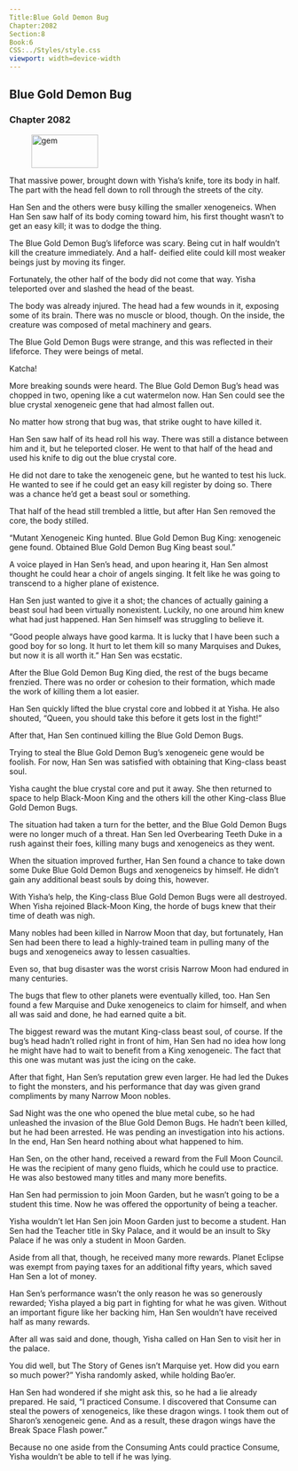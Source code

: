 ```yaml
---
Title:Blue Gold Demon Bug 
Chapter:2082 
Section:8 
Book:6 
CSS:../Styles/style.css 
viewport: width=device-width
---
```

  
## Blue Gold Demon Bug
### Chapter 2082
  
<figure>
	<img src="../Images/gem.gif" alt="gem" id="gem" width="120" height="60" />
</figure>
  

  
That massive power, brought down with Yisha’s knife, tore its body in half. The part with the head fell down to roll through the streets of the city.

Han Sen and the others were busy killing the smaller xenogeneics. When Han Sen saw half of its body coming toward him, his first thought wasn’t to get an easy kill; it was to dodge the thing.

The Blue Gold Demon Bug’s lifeforce was scary. Being cut in half wouldn’t kill the creature immediately. And a half- deified elite could kill most weaker beings just by moving its finger.

Fortunately, the other half of the body did not come that way. Yisha teleported over and slashed the head of the beast.

The body was already injured. The head had a few wounds in it, exposing some of its brain. There was no muscle or blood, though. On the inside, the creature was composed of metal machinery and gears.

The Blue Gold Demon Bugs were strange, and this was reflected in their lifeforce. They were beings of metal.

Katcha!

More breaking sounds were heard. The Blue Gold Demon Bug’s head was chopped in two, opening like a cut watermelon now. Han Sen could see the blue crystal xenogeneic gene that had almost fallen out.

No matter how strong that bug was, that strike ought to have killed it.

Han Sen saw half of its head roll his way. There was still a distance between him and it, but he teleported closer. He went to that half of the head and used his knife to dig out the blue crystal core.

He did not dare to take the xenogeneic gene, but he wanted to test his luck. He wanted to see if he could get an easy kill register by doing so. There was a chance he’d get a beast soul or something.

That half of the head still trembled a little, but after Han Sen removed the core, the body stilled.

“Mutant Xenogeneic King hunted. Blue Gold Demon Bug King: xenogeneic gene found. Obtained Blue Gold Demon Bug King beast soul.”

A voice played in Han Sen’s head, and upon hearing it, Han Sen almost thought he could hear a choir of angels singing. It felt like he was going to transcend to a higher plane of existence.

Han Sen just wanted to give it a shot; the chances of actually gaining a beast soul had been virtually nonexistent. Luckily, no one around him knew what had just happened. Han Sen himself was struggling to believe it.

“Good people always have good karma. It is lucky that I have been such a good boy for so long. It hurt to let them kill so many Marquises and Dukes, but now it is all worth it.” Han Sen was ecstatic.

After the Blue Gold Demon Bug King died, the rest of the bugs became frenzied. There was no order or cohesion to their formation, which made the work of killing them a lot easier.

Han Sen quickly lifted the blue crystal core and lobbed it at Yisha. He also shouted, “Queen, you should take this before it gets lost in the fight!”

After that, Han Sen continued killing the Blue Gold Demon Bugs.

Trying to steal the Blue Gold Demon Bug’s xenogeneic gene would be foolish. For now, Han Sen was satisfied with obtaining that King-class beast soul.

Yisha caught the blue crystal core and put it away. She then returned to space to help Black-Moon King and the others kill the other King-class Blue Gold Demon Bugs.

The situation had taken a turn for the better, and the Blue Gold Demon Bugs were no longer much of a threat. Han Sen led Overbearing Teeth Duke in a rush against their foes, killing many bugs and xenogeneics as they went.

When the situation improved further, Han Sen found a chance to take down some Duke Blue Gold Demon Bugs and xenogeneics by himself. He didn’t gain any additional beast souls by doing this, however.

With Yisha’s help, the King-class Blue Gold Demon Bugs were all destroyed. When Yisha rejoined Black-Moon King, the horde of bugs knew that their time of death was nigh.

Many nobles had been killed in Narrow Moon that day, but fortunately, Han Sen had been there to lead a highly-trained team in pulling many of the bugs and xenogeneics away to lessen casualties.

Even so, that bug disaster was the worst crisis Narrow Moon had endured in many centuries.

The bugs that flew to other planets were eventually killed, too. Han Sen found a few Marquise and Duke xenogeneics to claim for himself, and when all was said and done, he had earned quite a bit.

The biggest reward was the mutant King-class beast soul, of course. If the bug’s head hadn’t rolled right in front of him, Han Sen had no idea how long he might have had to wait to benefit from a King xenogeneic. The fact that this one was mutant was just the icing on the cake.

After that fight, Han Sen’s reputation grew even larger. He had led the Dukes to fight the monsters, and his performance that day was given grand compliments by many Narrow Moon nobles.

Sad Night was the one who opened the blue metal cube, so he had unleashed the invasion of the Blue Gold Demon Bugs. He hadn’t been killed, but he had been arrested. He was pending an investigation into his actions. In the end, Han Sen heard nothing about what happened to him.

Han Sen, on the other hand, received a reward from the Full Moon Council. He was the recipient of many geno fluids, which he could use to practice. He was also bestowed many titles and many more benefits.

Han Sen had permission to join Moon Garden, but he wasn’t going to be a student this time. Now he was offered the opportunity of being a teacher.

Yisha wouldn’t let Han Sen join Moon Garden just to become a student. Han Sen had the Teacher title in Sky Palace, and it would be an insult to Sky Palace if he was only a student in Moon Garden.

Aside from all that, though, he received many more rewards. Planet Eclipse was exempt from paying taxes for an additional fifty years, which saved Han Sen a lot of money.

Han Sen’s performance wasn’t the only reason he was so generously rewarded; Yisha played a big part in fighting for what he was given. Without an important figure like her backing him, Han Sen wouldn’t have received half as many rewards.

After all was said and done, though, Yisha called on Han Sen to visit her in the palace.

You did well, but The Story of Genes isn’t Marquise yet. How did you earn so much power?” Yisha randomly asked, while holding Bao’er.

Han Sen had wondered if she might ask this, so he had a lie already prepared. He said, “I practiced Consume. I discovered that Consume can steal the powers of xenogeneics, like these dragon wings. I took them out of Sharon’s xenogeneic gene. And as a result, these dragon wings have the Break Space Flash power.”

Because no one aside from the Consuming Ants could practice Consume, Yisha wouldn’t be able to tell if he was lying.